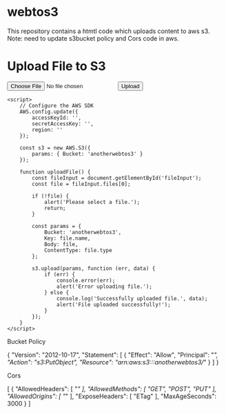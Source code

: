 # webtos3
This repository contains a htmtl code which uploads content to aws s3. Note: need to update s3bucket policy and Cors code in aws.

<!DOCTYPE html>
<html lang="en">
<head>
    <meta charset="UTF-8">
    <title>Upload to S3</title>
    <script src="https://sdk.amazonaws.com/js/aws-sdk-2.823.0.min.js"></script>
</head>
<body>
    <h1>Upload File to S3</h1>
    <input type="file" id="fileInput">
    <button onclick="uploadFile()">Upload</button>

    <script>
        // Configure the AWS SDK
        AWS.config.update({
            accessKeyId: '',
            secretAccessKey: '',
            region: ''
        });

        const s3 = new AWS.S3({
            params: { Bucket: 'anotherwebtos3' }
        });

        function uploadFile() {
            const fileInput = document.getElementById('fileInput');
            const file = fileInput.files[0];

            if (!file) {
                alert('Please select a file.');
                return;
            }

            const params = {
                Bucket: 'anotherwebtos3',
                Key: file.name,
                Body: file,
                ContentType: file.type
            };

            s3.upload(params, function (err, data) {
                if (err) {
                    console.error(err);
                    alert('Error uploading file.');
                } else {
                    console.log('Successfully uploaded file.', data);
                    alert('File uploaded successfully!');
                }
            });
        }
    </script>
</body>
</html>


Bucket Policy

{
    "Version": "2012-10-17",
    "Statement": [
        {
            "Effect": "Allow",
            "Principal": "*",
            "Action": "s3:PutObject",
            "Resource": "arn:aws:s3:::anotherwebtos3/*"
        }
    ]
}


Cors

[
    {
        "AllowedHeaders": [
            "*"
        ],
        "AllowedMethods": [
            "GET",
            "POST",
            "PUT"
        ],
        "AllowedOrigins": [
            "*"
        ],
        "ExposeHeaders": [
            "ETag"
        ],
        "MaxAgeSeconds": 3000
    }
]
